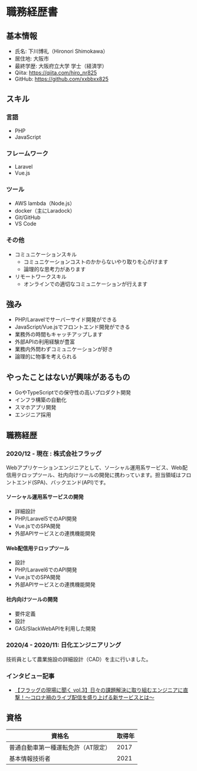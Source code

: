 # 職務経歴書

## 基本情報

- 氏名: 下川博礼（Hironori Shimokawa）
- 居住地: 大阪市
- 最終学歴: 大阪府立大学 学士（経済学）
- Qiita: https://qiita.com/hiro_nr825
- GitHub: https://github.com/xxbbxx825

## スキル
### 言語

- PHP
- JavaScript

### フレームワーク

- Laravel
- Vue.js

### ツール
- AWS lambda（Node.js）
- docker（主にLaradock）
- Git/GitHub
- VS Code

### その他
- コミュニケーションスキル
  - コミュニケーションコストのかからないやり取りを心がけます
  - 論理的な思考力があります
- リモートワークスキル
  - オンラインでの適切なコミュニケーションが行えます

## 強み

- PHP/Laravelでサーバーサイド開発ができる
- JavaScript/Vue.jsでフロントエンド開発ができる
- 業務外の時間もキャッチアップします
- 外部APIの利用経験が豊富
- 業務内外問わずコミュニケーションが好き
- 論理的に物事を考えられる

## やったことはないが興味があるもの

- GoやTypeScriptでの保守性の高いプロダクト開発
- インフラ構築の自動化
- スマホアプリ開発
- エンジニア採用

## 職務経歴

### 2020/12 - 現在 : 株式会社フラッグ

Webアプリケーションエンジニアとして、ソーシャル運用系サービス、Web配信用テロップツール、社内向けツールの開発に携わっています。担当領域はフロントエンド(SPA)、バックエンド(API)です。

#### ソーシャル運用系サービスの開発

- 詳細設計
- PHP/Laravel5でのAPI開発
- Vue.jsでのSPA開発
- 外部APIサービスとの連携機能開発

#### Web配信用テロップツール

- 設計
- PHP/Laravel6でのAPI開発
- Vue.jsでのSPA開発
- 外部APIサービスとの連携機能開発

#### 社内向けツールの開発

- 要件定義
- 設計
- GAS/SlackWebAPIを利用した開発

### 2020/4 - 2020/11: 日化エンジニアリング

技術員として農業施設の詳細設計（CAD）を主に行いました。

### インタビュー記事

- [【フラッグの現場に聞く vol.3】日々の課題解決に取り組むエンジニアに直撃！〜コロナ禍のライブ配信を盛り上げる新サービスとは〜](https://www.wantedly.com/companies/flag/post_articles/338482)

## 資格

|資格名|取得年|
|---|-----|
|普通自動車第一種運転免許（AT限定）|2017|
|基本情報技術者|2021|

